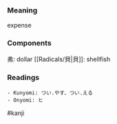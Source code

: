 ### Meaning

expense

### Components

弗: dollar [[Radicals/貝|貝]]: shellfish

### Readings

```
- Kunyomi: つい.やす、つい.える
- Onyomi: ヒ
```

#kanji